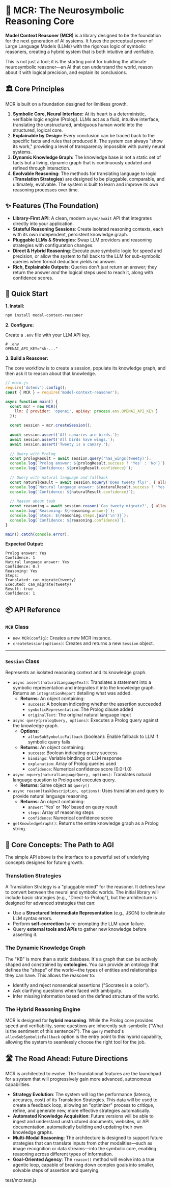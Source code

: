 # 🧠 MCR: The Neurosymbolic Reasoning Core

**Model Context Reasoner (MCR)** is a library designed to be the foundation for the next generation of AI systems. It fuses the perceptual power of Large Language Models (LLMs) with the rigorous logic of symbolic reasoners, creating a hybrid system that is both intuitive and verifiable.

This is not just a tool; it is the starting point for building the ultimate neurosymbolic reasoner—an AI that can understand the world, reason about it with logical precision, and explain its conclusions.

## 🏛️ Core Principles

MCR is built on a foundation designed for limitless growth.

1.  **Symbolic Core, Neural Interface:** At its heart is a deterministic, verifiable logic engine (Prolog). LLMs act as a fluid, intuitive interface, translating the unstructured, ambiguous human world into the structured, logical core.
2.  **Explainable by Design:** Every conclusion can be traced back to the specific facts and rules that produced it. The system can always "show its work," providing a level of transparency impossible with purely neural systems.
3.  **Dynamic Knowledge Graph:** The knowledge base is not a static set of facts but a living, dynamic graph that is continuously updated and refined through interaction.
4.  **Evolvable Reasoning:** The methods for translating language to logic (**Translation Strategies**) are designed to be pluggable, comparable, and ultimately, evolvable. The system is built to learn and improve its own reasoning processes over time.

## ✨ Features (The Foundation)

*   **Library-First API**: A clean, modern `async/await` API that integrates directly into your application.
*   **Stateful Reasoning Sessions**: Create isolated reasoning contexts, each with its own independent, persistent knowledge graph.
*   **Pluggable LLMs & Strategies**: Swap LLM providers and reasoning strategies with configuration changes.
*   **Direct & Hybrid Reasoning**: Execute pure symbolic logic for speed and precision, or allow the system to fall back to the LLM for sub-symbolic queries when formal deduction yields no answer.
*   **Rich, Explainable Outputs**: Queries don't just return an answer; they return the answer *and* the logical steps used to reach it, along with confidence scores.

## 🚀 Quick Start

**1. Install:**

```bash
npm install model-context-reasoner
```

**2. Configure:**

Create a `.env` file with your LLM API key.

```dotenv
# .env
OPENAI_API_KEY="sk-..."
```

**3. Build a Reasoner:**

The core workflow is to create a session, populate its knowledge graph, and then ask it to reason about that knowledge.

```javascript
// main.js
require('dotenv').config();
const { MCR } = require('model-context-reasoner');

async function main() {
  const mcr = new MCR({
    llm: { provider: 'openai', apiKey: process.env.OPENAI_API_KEY }
  });
  
  const session = mcr.createSession();
  
  await session.assert('All canaries are birds.');
  await session.assert('All birds have wings.');
  await session.assert('Tweety is a canary.');
  
  // Query with Prolog
  const prologResult = await session.query('has_wings(tweety)');
  console.log(`Prolog answer: ${prologResult.success ? 'Yes' : 'No'}`);
  console.log(`Confidence: ${prologResult.confidence}`);
  
  // Query with natural language and fallback
  const naturalResult = await session.nquery('Does tweety fly?', { allowSubSymbolicFallback: true });
  console.log(`Natural language answer: ${naturalResult.success ? 'Yes' : 'No'}`);
  console.log(`Confidence: ${naturalResult.confidence}`);
  
  // Reason about task
  const reasoning = await session.reason('Can tweety migrate?', { allowSubSymbolicFallback: true });
  console.log(`Reasoning: ${reasoning.answer}`);
  console.log(`Steps: ${reasoning.steps.join('\n')}`);
  console.log(`Confidence: ${reasoning.confidence}`);
}

main().catch(console.error);
```

**Expected Output:**

```
Prolog answer: Yes
Confidence: 1
Natural language answer: Yes
Confidence: 0.7
Reasoning: Yes
Steps:
Translated: can_migrate(tweety)
Executed: can_migrate(tweety)
Result: true
Confidence: 1
```

## 📦 API Reference

### `MCR` Class

*   `new MCR(config)`: Creates a new MCR instance.
*   `createSession(options)`: Creates and returns a new `Session` object.

---

### `Session` Class

Represents an isolated reasoning context and its knowledge graph.

*   `async assert(naturalLanguageText)`: Translates a statement into a symbolic representation and integrates it into the knowledge graph. Returns an `integrationReport` detailing what was added.
    *   **Returns**: An object containing:
        *   `success`: A boolean indicating whether the assertion succeeded
        *   `symbolicRepresentation`: The Prolog clause added
        *   `originalText`: The original natural language input
*   `async query(prologQuery, options)`: Executes a Prolog query against the knowledge graph.
    *   **Options**: 
        *   `allowSubSymbolicFallback` (boolean): Enable fallback to LLM if symbolic query fails
    *   **Returns**: An object containing:
        *   `success`: Boolean indicating query success
        *   `bindings`: Variable bindings or LLM response
        *   `explanation`: Array of Prolog queries used
        *   `confidence`: Numerical confidence score (0.0-1.0)
*   `async nquery(naturalLanguageQuery, options)`: Translates natural language question to Prolog and executes query.
    *   **Returns**: Same object as `query()`
*   `async reason(taskDescription, options)`: Uses translation and query to provide natural language reasoning.
    *   **Returns**: An object containing:
        *   `answer`: 'Yes' or 'No' based on query result
        *   `steps`: Array of reasoning steps
        *   `confidence`: Numerical confidence score
*   `getKnowledgeGraph()`: Returns the entire knowledge graph as a Prolog string.

## 🧠 Core Concepts: The Path to AGI

The simple API above is the interface to a powerful set of underlying concepts designed for future growth.

### Translation Strategies

A Translation Strategy is a "pluggable mind" for the reasoner. It defines how to convert between the neural and symbolic worlds. The initial library will include basic strategies (e.g., "Direct-to-Prolog"), but the architecture is designed for advanced strategies that can:

*   Use a **Structured Intermediate Representation** (e.g., JSON) to eliminate LLM syntax errors.
*   Perform **self-correction** by re-prompting the LLM upon failure.
*   Query **external tools and APIs** to gather new knowledge before asserting it.

### The Dynamic Knowledge Graph

The "KB" is more than a static database. It's a graph that can be actively shaped and constrained by **ontologies**. You can provide an ontology that defines the "shape" of the world—the types of entities and relationships they can have. This allows the reasoner to:

*   Identify and reject nonsensical assertions ("Socrates is a color").
*   Ask clarifying questions when faced with ambiguity.
*   Infer missing information based on the defined structure of the world.

### The Hybrid Reasoning Engine

MCR is designed for **hybrid reasoning**. While the Prolog core provides speed and verifiability, some questions are inherently sub-symbolic ("What is the sentiment of this sentence?"). The `query` method's `allowSubSymbolicFallback` option is the entry point to this hybrid capability, allowing the system to seamlessly choose the right tool for the job.

## 🛣️ The Road Ahead: Future Directions

MCR is architected to evolve. The foundational features are the launchpad for a system that will progressively gain more advanced, autonomous capabilities.

*   **Strategy Evolution**: The system will log the performance (latency, accuracy, cost) of its Translation Strategies. This data will be used to create a feedback loop, allowing an "optimizer" process to critique, refine, and generate new, more effective strategies automatically.
*   **Automated Knowledge Acquisition**: Future versions will be able to ingest and understand unstructured documents, websites, or API documentation, automatically building and updating their own knowledge graphs.
*   **Multi-Modal Reasoning**: The architecture is designed to support future strategies that can translate inputs from other modalities—such as image recognition or data streams—into the symbolic core, enabling reasoning across different types of information.
*   **Goal-Oriented Agency**: The `reason()` method will evolve into a true agentic loop, capable of breaking down complex goals into smaller, solvable steps of assertion and querying.
``` ```

test/mcr.test.js
